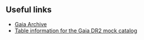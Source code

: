 
## Useful links

- [Gaia Archive](https://gea.esac.esa.int/archive/)
- [Table information for the Gaia DR2 mock catalog](http://dc.g-vo.org/tableinfo/gdr2mock.main)


